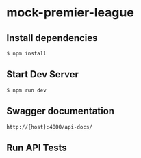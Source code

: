 # mock-premier-league

## Install dependencies
`$ npm install`

## Start Dev Server  
`$ npm run dev`

## Swagger documentation
`http://{host}:4000/api-docs/`

## Run API Tests
